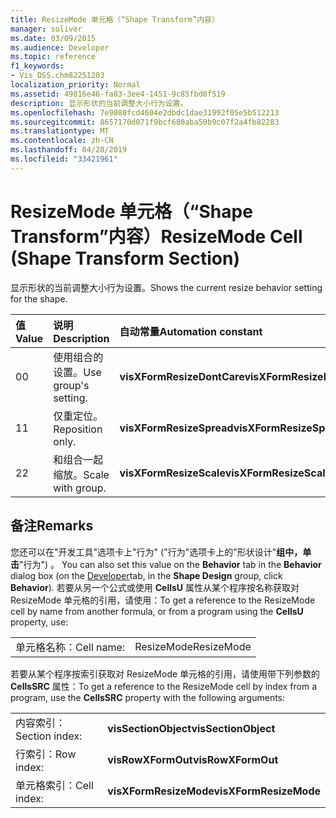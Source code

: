 ```yaml
---
title: ResizeMode 单元格（“Shape Transform”内容）
manager: soliver
ms.date: 03/09/2015
ms.audience: Developer
ms.topic: reference
f1_keywords:
- Vis_DSS.chm82251203
localization_priority: Normal
ms.assetid: 49816e46-fa83-3ee4-1451-9c85fbd0f519
description: 显示形状的当前调整大小行为设置。
ms.openlocfilehash: 7e9080fcd4604e2dbdc1dae31992f05e5b512213
ms.sourcegitcommit: 8657170d071f9bcf680aba50b9c07f2a4fb82283
ms.translationtype: MT
ms.contentlocale: zh-CN
ms.lasthandoff: 04/28/2019
ms.locfileid: "33421961"
---
```

# <a name="resizemode-cell-shape-transform-section"></a><span data-ttu-id="16738-103">ResizeMode 单元格（“Shape Transform”内容）</span><span class="sxs-lookup"><span data-stu-id="16738-103">ResizeMode Cell (Shape Transform Section)</span></span>

<span data-ttu-id="16738-104">显示形状的当前调整大小行为设置。</span><span class="sxs-lookup"><span data-stu-id="16738-104">Shows the current resize behavior setting for the shape.</span></span>
  
|<span data-ttu-id="16738-105">**值**</span><span class="sxs-lookup"><span data-stu-id="16738-105">**Value**</span></span>|<span data-ttu-id="16738-106">**说明**</span><span class="sxs-lookup"><span data-stu-id="16738-106">**Description**</span></span>|<span data-ttu-id="16738-107">**自动常量**</span><span class="sxs-lookup"><span data-stu-id="16738-107">**Automation constant**</span></span>|
|:-----|:-----|:-----|
|<span data-ttu-id="16738-108">0</span><span class="sxs-lookup"><span data-stu-id="16738-108">0</span></span>  <br/> |<span data-ttu-id="16738-109">使用组合的设置。</span><span class="sxs-lookup"><span data-stu-id="16738-109">Use group's setting.</span></span>  <br/> |<span data-ttu-id="16738-110">**visXFormResizeDontCare**</span><span class="sxs-lookup"><span data-stu-id="16738-110">**visXFormResizeDontCare**</span></span> <br/> |
|<span data-ttu-id="16738-111">1</span><span class="sxs-lookup"><span data-stu-id="16738-111">1</span></span>  <br/> |<span data-ttu-id="16738-112">仅重定位。</span><span class="sxs-lookup"><span data-stu-id="16738-112">Reposition only.</span></span>  <br/> |<span data-ttu-id="16738-113">**visXFormResizeSpread**</span><span class="sxs-lookup"><span data-stu-id="16738-113">**visXFormResizeSpread**</span></span> <br/> |
|<span data-ttu-id="16738-114">2</span><span class="sxs-lookup"><span data-stu-id="16738-114">2</span></span>  <br/> |<span data-ttu-id="16738-115">和组合一起缩放。</span><span class="sxs-lookup"><span data-stu-id="16738-115">Scale with group.</span></span>  <br/> |<span data-ttu-id="16738-116">**visXFormResizeScale**</span><span class="sxs-lookup"><span data-stu-id="16738-116">**visXFormResizeScale**</span></span> <br/> |
   
## <a name="remarks"></a><span data-ttu-id="16738-117">备注</span><span class="sxs-lookup"><span data-stu-id="16738-117">Remarks</span></span>

<span data-ttu-id="16738-118">您还可以在"开发工具"选项卡上"行为" ("行为"选项卡上的"形状设计"[](run-in-developer-mode-display-the-developer-tab.md)**组中，单击**"行为") 。  </span><span class="sxs-lookup"><span data-stu-id="16738-118">You can also set this value on the **Behavior** tab in the **Behavior** dialog box (on the [Developer](run-in-developer-mode-display-the-developer-tab.md)tab, in the **Shape Design** group, click **Behavior**).</span></span> <span data-ttu-id="16738-119">若要从另一个公式或使用 **CellsU** 属性从某个程序按名称获取对 ResizeMode 单元格的引用，请使用：</span><span class="sxs-lookup"><span data-stu-id="16738-119">To get a reference to the ResizeMode cell by name from another formula, or from a program using the **CellsU** property, use:</span></span> 
  
|||
|:-----|:-----|
|<span data-ttu-id="16738-120">单元格名称：</span><span class="sxs-lookup"><span data-stu-id="16738-120">Cell name:</span></span>  <br/> |<span data-ttu-id="16738-121">ResizeMode</span><span class="sxs-lookup"><span data-stu-id="16738-121">ResizeMode</span></span>  <br/> |
   
<span data-ttu-id="16738-122">若要从某个程序按索引获取对 ResizeMode 单元格的引用，请使用带下列参数的 **CellsSRC** 属性：</span><span class="sxs-lookup"><span data-stu-id="16738-122">To get a reference to the ResizeMode cell by index from a program, use the **CellsSRC** property with the following arguments:</span></span> 
  
|||
|:-----|:-----|
|<span data-ttu-id="16738-123">内容索引：</span><span class="sxs-lookup"><span data-stu-id="16738-123">Section index:</span></span>  <br/> |<span data-ttu-id="16738-124">**visSectionObject**</span><span class="sxs-lookup"><span data-stu-id="16738-124">**visSectionObject**</span></span> <br/> |
|<span data-ttu-id="16738-125">行索引：</span><span class="sxs-lookup"><span data-stu-id="16738-125">Row index:</span></span>  <br/> |<span data-ttu-id="16738-126">**visRowXFormOut**</span><span class="sxs-lookup"><span data-stu-id="16738-126">**visRowXFormOut**</span></span> <br/> |
|<span data-ttu-id="16738-127">单元格索引：</span><span class="sxs-lookup"><span data-stu-id="16738-127">Cell index:</span></span>  <br/> |<span data-ttu-id="16738-128">**visXFormResizeMode**</span><span class="sxs-lookup"><span data-stu-id="16738-128">**visXFormResizeMode**</span></span> <br/> |
   

